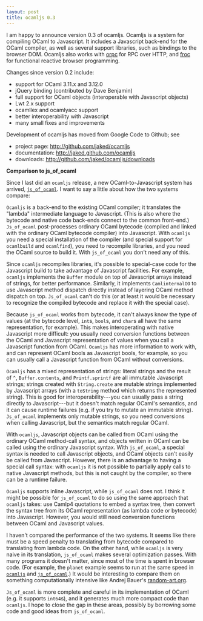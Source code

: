 ```yaml
---
layout: post
title: ocamljs 0.3
---
```


I am happy to announce version 0.3 of ocamljs. Ocamljs is a system for
compiling OCaml to Javascript. It includes a Javascript back-end for
the OCaml compiler, as well as several support libraries, such as
bindings to the browser DOM. Ocamljs also works with
[orpc](http://jaked.github.com/orpc) for RPC over HTTP, and
[froc](http://jaked.github.com/froc) for functional reactive browser
programming.

Changes since version 0.2 include:

 * support for OCaml 3.11.x and 3.12.0
 * jQuery binding (contributed by Dave Benjamin)
 * full support for OCaml objects (interoperable with Javascript objects)
 * Lwt 2.x support
 * ocamllex and ocamlyacc support
 * better interoperability with Javascript
 * many small fixes and improvements

Development of ocamljs has moved from Google Code to Github; see

 * project page: <http://github.com/jaked/ocamljs>
 * documentation: <http://jaked.github.com/ocamljs>
 * downloads: <http://github.com/jaked/ocamljs/downloads>

<b>Comparison to js_of_ocaml</b>

Since I last did an `ocamljs` release, a new OCaml-to-Javascript
system has arrived,
[`js_of_ocaml`](http://ocsigen.org/js_of_ocaml/). I want to say a
little about how the two systems compare:

`Ocamljs` is a back-end to the existing OCaml compiler; it translates
the "lambda" intermediate language to Javascript. (This is also where
the bytecode and native code back-ends connect to the common
front-end.) `Js_of_ocaml` post-processes ordinary OCaml bytecode
(compiled and linked with the ordinary OCaml bytecode compiler) into
Javascript. With `ocamljs` you need a special installation of the
compiler (and special support for `ocamlbuild` and `ocamlfind`), you
need to recompile libraries, and you need the OCaml source to build
it. With `js_of_ocaml` you don't need any of this.

Since `ocamljs` recompiles libraries, it's possible to special-case
code for the Javascript build to take advantage of Javascript
facilities. For example, `ocamljs` implements the `Buffer` module on
top of Javascript arrays instead of strings, for better
performance. Similarly, it implements `CamlinternalOO` to use
Javascript method dispatch directly instead of layering OCaml method
dispatch on top. `Js_of_ocaml` can't do this (or at least it would be
necessary to recognize the compiled bytecode and replace it with the
special case).

Because `js_of_ocaml` works from bytecode, it can't always know the
type of values (at the bytecode level, `int`s, `bool`s, and `char`s
all have the same representation, for example). This makes
interoperating with native Javascript more difficult: you usually need
conversion functions between the OCaml and Javascript representation
of values when you call a Javascript function from OCaml. `Ocamljs`
has more information to work with, and can represent OCaml bools as
Javascript bools, for example, so you can usually call a Javascript
function from OCaml without conversions.

`Ocamljs` has a mixed representation of strings: literal strings and
the result of `^`, `Buffer.contents`, and `Printf.sprintf` are all
immutable Javascript strings; strings created with `String.create` are
mutable strings implemented by Javascript arrays (with a `toString`
method which returns the represented string). This is good for
interoperability---you can usually pass a string directly to
Javascript---but it doesn't match regular OCaml's semantics, and it
can cause runtime failures (e.g. if you try to mutate an immutable
string). `Js_of_ocaml` implements only mutable strings, so you need
conversions when calling Javascript, but the semantics match regular
OCaml.

With `ocamljs`, Javascript objects can be called from OCaml using the
ordinary OCaml method-call syntax, and objects written in OCaml can be
called using the ordinary Javascript syntax. With `js_of_ocaml`, a
special syntax is needed to call Javascript objects, and OCaml objects
can't easily be called from Javascript. However, there is an advantage
to having a special call syntax: with `ocamljs` it is not possible to
partially apply calls to native Javascript methods, but this is not
caught by the compiler, so there can be a runtime failure.

`Ocamljs` supports inline Javascript, while `js_of_ocaml` does not. I
think it might be possible for `js_of_ocaml` to do so using the same
approach that `ocamljs` takes: use Camlp4 quotations to embed a syntax
tree, then convert the syntax tree from its OCaml representation (as
lambda code or bytecode) into Javascript. However, you would still
need conversion functions between OCaml and Javascript values.

I haven't compared the performance of the two systems. It seems like
there must be a speed penalty to translating from bytecode compared to
translating from lambda code. On the other hand, while `ocamljs` is
very naive in its translation, `js_of_ocaml` makes several
optimization passes. With many programs it doesn't matter, since most
of the time is spent in browser code. (For example, the `planet`
example seems to run at the same speed in
[`ocamljs`](http://jaked.github.com/ocamljs/examples/dom/planet/) and
[`js_of_ocaml`](http://ocsigen.org/js_of_ocaml/planet/).) It would be
interesting to compare them on something computationally intensive
like Andrej Bauer's [random-art.org](http://random-art.org/).

`Js_of_ocaml` is more complete and careful in its implementation of
OCaml (e.g. it supports `int64`s), and it generates much more compact
code than `ocamljs`. I hope to close the gap in these areas, possibly
by borrowing some code and good ideas from `js_of_ocaml`.
